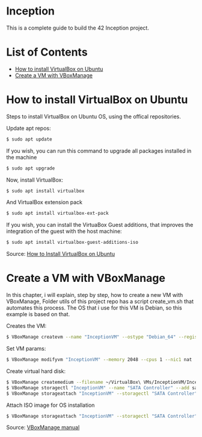 # Inception

This is a complete guide to build the 42 Inception project.

# List of Contents
- [How to install VirtualBox on Ubuntu](#vbox)
- [Create a VM with VBoxManage](#create_vm)

<a id="vbox"></a>
# How to install VirtualBox on Ubuntu

Steps to install VirtualBox on Ubuntu OS, using the offical repositories.

Update apt repos:

```bash
$ sudo apt update
```

If you wish, you can run this command to upgrade all packages installed in the machine

```bash
$ sudo apt upgrade
```

Now, install VirtualBox:

```bash
$ sudo apt install virtualbox
```

And VirtualBox extension pack

```bash
$ sudo apt install virtualbox-ext-pack
```

If you wish, you can install the VirtuaBox Guest additions, that improves the integration of the guest with the host machine:

```bash
$ sudo apt install virtualbox-guest-additions-iso
```

Source: [How to Install VirtualBox on Ubuntu](https://phoenixnap.com/kb/install-virtualbox-on-ubuntu)

<a id="create_vm"></a>
# Create a VM with VBoxManage

In this chapter, i will explain, step by step, how to create a new VM with VBoxManage,
Folder utils of this project repo has a script create_vm.sh that automates this process.
The OS that i use for this VM is Debian, so this example is based on that.

Creates the VM:

```bash
$ VBoxManage createvm --name "InceptionVM" --ostype "Debian_64" --register
```

Set VM params:

```bash
$ VBoxManage modifyvm "InceptionVM" --memory 2048 --cpus 1 --nic1 nat
```

Create virtual hard disk:

```bash
$ VBoxManage createmedium --filename ~/VirtualBox\ VMs/InceptionVM/InceptionVM.vdi --size 10000 --format VDI
$ VBoxManage storagectl "InceptionVM" --name "SATA Controller" --add sata --controller IntelAHCI
$ VBoxManage storageattach "InceptionVM" --storagectl "SATA Controller" --port 0 --device 0 --type hdd --medium ~/VirtualBox\ VMs/InceptionVM/InceptionVM.vdi
```

Attach ISO image for OS installation

```bash
$ VBoxManage storageattach "InceptionVM" --storagectl "SATA Controller" --port 1 --device 0 --type dvddrive --medium /path/to/debian.iso
```

Source: [VBoxManage manual](https://www.virtualbox.org/manual/ch08.html)